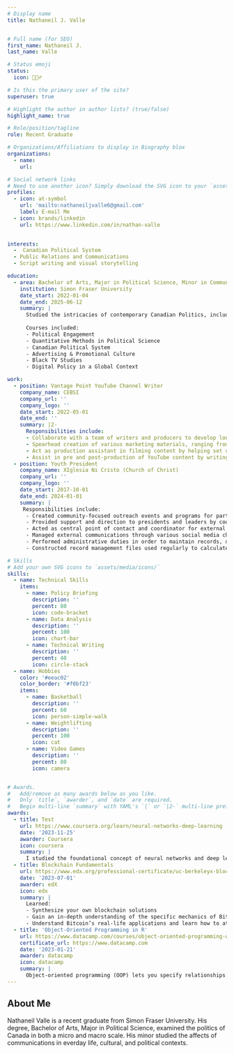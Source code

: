 ```yaml
---
# Display name
title: Nathaneil J. Valle 


# Full name (for SEO)
first_name: Nathaneil J.
last_name: Valle

# Status emoji
status:
  icon: 🙋🏽‍♂️

# Is this the primary user of the site?
superuser: true

# Highlight the author in author lists? (true/false)
highlight_name: true

# Role/position/tagline
role: Recent Graduate

# Organizations/Affiliations to display in Biography blox
organizations:
  - name: 
    url: 

# Social network links
# Need to use another icon? Simply download the SVG icon to your `assets/media/icons/` folder.
profiles:
  - icon: at-symbol
    url: 'mailto:nathaneiljvalle6@gmail.com'
    label: E-mail Me
  - icon: brands/linkedin
    url: https://www.linkedin.com/in/nathan-valle
  

interests:
  -  Canadian Political System
  - Public Relations and Communications
  - Script writing and visual storytelling

education:
  - area: Bachelor of Arts, Major in Political Science, Minor in Communications
    institution: Simon Fraser University
    date_start: 2022-01-04
    date_end: 2025-06-12
    summary: |
      Studied the intricacies of contemporary Canadian Politics, including research into the Canadian constitution and examination of political instutions within Canada. Study was also conducted on theories of communications, and how communications influences our everday life alongside political contexts. 
   
      Courses included:
      - Political Engagement
      - Quantitative Methods in Political Science
      - Canadian Political System
      - Advertising & Promotional Culture
      - Black TV Studies
      - Digital Policy in a Global Context

work:
  - position: Vantage Point YouTube Channel Writer
    company_name: CEBSI
    company_url: ''
    company_logo: ''
    date_start: 2022-05-01
    date_end: ''
    summary: |2-
      Responsibilities include:
      - Collaborate with a team of writers and producers to develop long-form content which enhances viewer understanding of family and community topics
      - Spearhead creation of various marketing materials, ranging from Instagram reels and blog posts, to increase engagement and interaction
      - Act as production assistant in filming content by helping set up filming location, lighting, and take BTS photos for documentation
      - Assist in pre and post-production of YouTube content by writing and editing scripts before filming, as well as editing transcripts for captions
  - position: Youth President
    company_name: XIglesia Ni Cristo (Church of Christ)
    company_url: ''
    company_logo: ''
    date_start: 2017-10-01
    date_end: 2024-01-01
    summary: |
     Responsibilities include:
      - Created community-focused outreach events and programs for participants of all ages to foster strong connections and relationships
      - Provided support and direction to presidents and leaders by coordinating with team members throughout the lanning phase of large-scale community events
      - Acted as central point of contact and coordinator for external agencies to help foster positive relationships with internal and external partnerships
      - Managed external communications through various social media channels for marketing purposes, and internally through messaging softwares
      - Performed administrative duties in order to maintain records, databases, and financial documents with respect to confidentiality
      - Constructed record management files used regularly to calculate participant attendance, venue information, and gather participant feedback

# Skills
# Add your own SVG icons to `assets/media/icons/`
skills:
  - name: Technical Skills
    items:
      - name: Policy Briefing
        description: ''
        percent: 80
        icon: code-bracket
      - name: Data Analysis
        description: ''
        percent: 100
        icon: chart-bar
      - name: Technical Writing
        description: ''
        percent: 40
        icon: circle-stack
  - name: Hobbies
    color: '#eeac02'
    color_border: '#f0bf23'
    items:
      - name: Basketball
        description: ''
        percent: 60
        icon: person-simple-walk
      - name: Weightlifting
        description: ''
        percent: 100
        icon: cat
      - name: Video Games
        description: ''
        percent: 80
        icon: camera


# Awards.
#   Add/remove as many awards below as you like.
#   Only `title`, `awarder`, and `date` are required.
#   Begin multi-line `summary` with YAML's `|` or `|2-` multi-line prefix and indent 2 spaces below.
awards:
  - title: Test
    url: https://www.coursera.org/learn/neural-networks-deep-learning
    date: '2023-11-25'
    awarder: Coursera
    icon: coursera
    summary: |
      I studied the foundational concept of neural networks and deep learning. By the end, I was familiar with the significant technological trends driving the rise of deep learning; build, train, and apply fully connected deep neural networks; implement efficient (vectorized) neural networks; identify key parameters in a neural network’s architecture; and apply deep learning to your own applications.
  - title: Blockchain Fundamentals
    url: https://www.edx.org/professional-certificate/uc-berkeleyx-blockchain-fundamentals
    date: '2023-07-01'
    awarder: edX
    icon: edx
    summary: |
      Learned:
      - Synthesize your own blockchain solutions
      - Gain an in-depth understanding of the specific mechanics of Bitcoin
      - Understand Bitcoin’s real-life applications and learn how to attack and destroy Bitcoin, Ethereum, smart contracts and Dapps, and alternatives to Bitcoin’s Proof-of-Work consensus algorithm
  - title: 'Object-Oriented Programming in R'
    url: https://www.datacamp.com/courses/object-oriented-programming-with-s3-and-r6-in-r
    certificate_url: https://www.datacamp.com
    date: '2023-01-21'
    awarder: datacamp
    icon: datacamp
    summary: |
      Object-oriented programming (OOP) lets you specify relationships between functions and the objects that they can act on, helping you manage complexity in your code. This is an intermediate level course, providing an introduction to OOP, using the S3 and R6 systems. S3 is a great day-to-day R programming tool that simplifies some of the functions that you write. R6 is especially useful for industry-specific analyses, working with web APIs, and building GUIs.
---
```


## About Me

Nathaneil Valle is a recent graduate from Simon Fraser University. His degree, Bachelor of Arts, Major in Political Science, examined the politics of Canada in both a micro and macro scale. His minor studied the affects of communications in everday life, cultural, and political contexts. 
